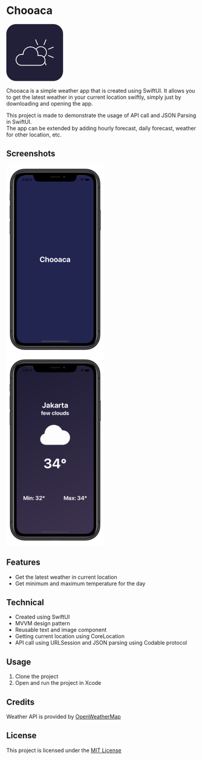 # Chooaca

<p align="left">
  <img src="https://github.com/jonathanvieri/Chooaca/blob/master/images/applogo.png" width="150" height="150" >
</p>

Chooaca is a simple weather app that is created using SwiftUI. It allows you to get the latest weather in your current location swiftly, simply just by downloading and opening the app.  

This project is made to demonstrate the usage of API call and JSON Parsing in SwiftUI.  
The app can be extended by adding hourly forecast, daily forecast, weather for other location, etc.


## Screenshots
<p>
  <img src="https://github.com/jonathanvieri/Chooaca/blob/master/images/ChooacaExample1.png" height="500">
  &emsp;&emsp;
  <img src="https://github.com/jonathanvieri/Chooaca/blob/master/images/ChooacaExample2.png" height="500">
</p>

## Features
* Get the latest weather in current location
* Get minimum and maximum temperature for the day


## Technical 
* Created using SwiftUI
* MVVM design pattern
* Reusable text and image component
* Getting current location using CoreLocation
* API call using URLSession and JSON parsing using Codable protocol


## Usage
1. Clone the project
2. Open and run the project in Xcode

## Credits
Weather API is provided by [OpenWeatherMap](https://openweathermap.org/api)


## License
This project is licensed under the [MIT License](https://github.com/jonathanvieri/Chooaca/blob/master/LICENSE.txt)
